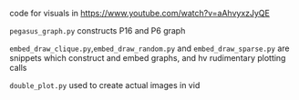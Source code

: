 code for visuals in https://www.youtube.com/watch?v=aAhvyxzJyQE

`pegasus_graph.py` 
constructs P16 and P6 graph

`embed_draw_clique.py`,`embed_draw_random.py` and `embed_draw_sparse.py`
are snippets which construct and embed graphs, and hv rudimentary plotting calls

`double_plot.py` 
used to create actual images in vid